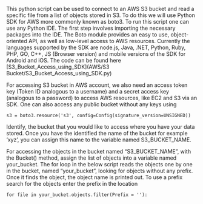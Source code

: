 This python script can be used to connect to an AWS S3 bucket and read a specific file from a list of objects stored in S3. To do this we will use Python SDK for AWS more commonly known as boto3. To run this script one can use any Python IDE. The first step involves importing the necessary packages into the IDE. The Boto module provides an easy to use, object-oriented API, as well as low-level access to AWS resources. Currently the languages supported by the SDK are node.js, Java, .NET, Python, Ruby, PHP, GO, C++, JS (Browser version) and mobile versions of the SDK for Android and iOS. The code can be found here [S3_Bucket_Access_using_SDK](AWS/S3 Bucket/S3_Bucket_Access_using_SDK.py)

For accessing S3 bucket in AWS account, we also need an access token key (Token ID analogous to a username) and a secret access key (analogous to a password) to access AWS resources, like EC2 and S3 via an SDK. One can also access any public bucket without any keys using

```
s3 = boto3.resource('s3', config=Config(signature_version=UNSIGNED))
```

Identify, the bucket that you would like to access where you have your data stored. Once you have the identified the name of the bucket for example ‘xyz’, you can assign this name to the variable named S3_BUCKET_NAME.

For accessing the objects in the bucket named “S3_BUCKET_NAME”, with the Bucket() method, assign the list of objects into a variable named your_bucket. The for loop in the below script reads the objects one by one in the bucket, named “your_bucket”, looking for objects without any prefix. Once it finds the object, the object name is printed out. To use a prefix search for the objects enter the prefix in the location 

```
for file in your_bucket.objects.filter(Prefix = ''):
```

